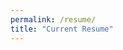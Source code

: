```yaml
---
permalink: /resume/
title: "Current Resume"
---
```

<object data="/Users/a/Documents/GitHub/andya17.github.io/_pages/pdfs/resume_november24.pdf" width="1000" height="1000" type='application/pdf'>

